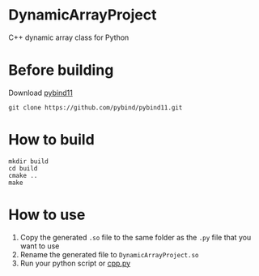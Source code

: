 # DynamicArrayProject
C++ dynamic array class for Python

# Before building
Download [pybind11](https://github.com/swansontec/map-macro)
```
git clone https://github.com/pybind/pybind11.git
```

# How to build
```
mkdir build
cd build
cmake ..
make
```

# How to use
1. Copy the generated `.so` file to the same folder as the `.py` file that you want to use
2. Rename the generated file to `DynamicArrayProject.so`
3. Run your python script or [cpp.py](https://github.com/DangeL187/DynamicArrayProject/blob/main/python/cpp.py)

